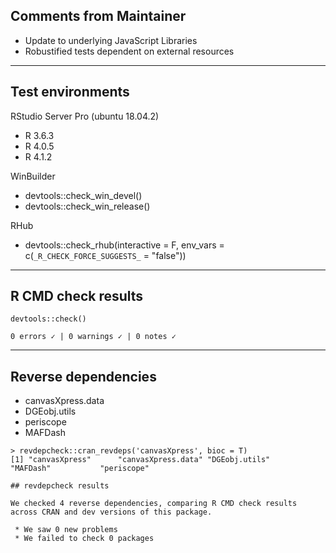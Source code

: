 ## Comments from Maintainer

* Update to underlying JavaScript Libraries
* Robustified tests dependent on external resources

---  

## Test environments


RStudio Server Pro (ubuntu 18.04.2)  

* R 3.6.3
* R 4.0.5
* R 4.1.2

WinBuilder

* devtools::check_win_devel()  
* devtools::check_win_release()  

RHub

* devtools::check_rhub(interactive = F, 
                       env_vars    = c(`_R_CHECK_FORCE_SUGGESTS_` = "false"))

---  

## R CMD check results


```
devtools::check()  

0 errors ✓ | 0 warnings ✓ | 0 notes ✓
```

---  

## Reverse dependencies

* canvasXpress.data
* DGEobj.utils
* periscope
* MAFDash

```
> revdepcheck::cran_revdeps('canvasXpress', bioc = T)
[1] "canvasXpress"      "canvasXpress.data" "DGEobj.utils"      "MAFDash"           "periscope"  

```

```
## revdepcheck results

We checked 4 reverse dependencies, comparing R CMD check results across CRAN and dev versions of this package.

 * We saw 0 new problems
 * We failed to check 0 packages

```

